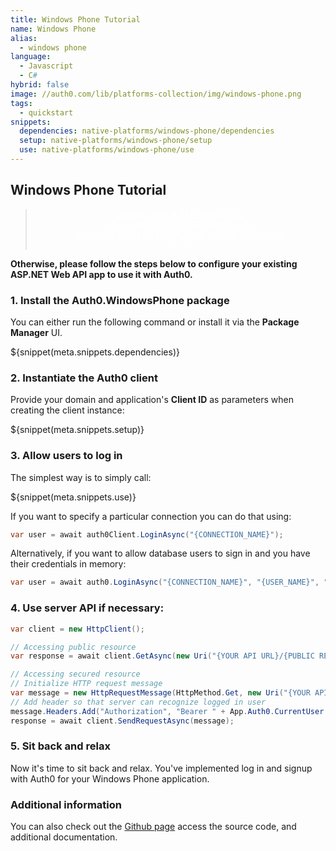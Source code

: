 ```yaml
---
title: Windows Phone Tutorial
name: Windows Phone
alias:
  - windows phone
language: 
  - Javascript
  - C#
hybrid: false
image: //auth0.com/lib/platforms-collection/img/windows-phone.png
tags:
  - quickstart
snippets:
  dependencies: native-platforms/windows-phone/dependencies
  setup: native-platforms/windows-phone/setup
  use: native-platforms/windows-phone/use
---
```


## Windows Phone Tutorial

<div class="package" style="text-align: center;">
  <blockquote>
    <a href="/Auth0.WindowsPhone/master/create-package?path=examples/WindowsPhoneSilverlight&amp;type=none${account.clientParam}" class="btn btn-lg btn-success btn-package" style="text-transform: uppercase; color: white">
      <span style="display: block">Download a Seed project</span>
      <% if (account.userName) { %>
        <span class="smaller" style="display:block; font-size: 11px">with your Auth0 API Keys already set and configured</span>
      <% } %>
    </a>
  </blockquote>
</div>

**Otherwise, please follow the steps below to configure your existing ASP.NET Web API app to use it with Auth0.**

### 1. Install the Auth0.WindowsPhone package

You can either run the following command or install it via the **Package Manager** UI.

${snippet(meta.snippets.dependencies)}

### 2. Instantiate the Auth0 client
Provide your domain and application's **Client ID** as parameters when creating the client instance:

${snippet(meta.snippets.setup)}

### 3. Allow users to log in

The simplest way is to simply call:

${snippet(meta.snippets.use)}

If you want to specify a particular connection you can do that using:
```cs
var user = await auth0Client.LoginAsync("{CONNECTION_NAME}");
```

Alternatively, if you want to allow database users to sign in and you have their credentials in memory:
```cs
var user = await auth0.LoginAsync("{CONNECTION_NAME}", "{USER_NAME}", "{PASSWORD}");
```

### 4. Use server API if necessary:

```cs
var client = new HttpClient();

// Accessing public resource
var response = await client.GetAsync(new Uri("{YOUR API URL}/{PUBLIC RESOURCE}"));

// Accessing secured resource
// Initialize HTTP request message
var message = new HttpRequestMessage(HttpMethod.Get, new Uri("{YOUR API URL}/{SECURED RESOURCE}"));
// Add header so that server can recognize logged in user
message.Headers.Add("Authorization", "Bearer " + App.Auth0.CurrentUser.IdToken);
response = await client.SendRequestAsync(message);
```

### 5. Sit back and relax

Now it's time to sit back and relax. You've implemented log in and signup with Auth0 for your Windows Phone application.


### Additional information
You can also check out the [Github page](https://github.com/auth0/auth0.windowsphone) access the source code, and additional documentation.
